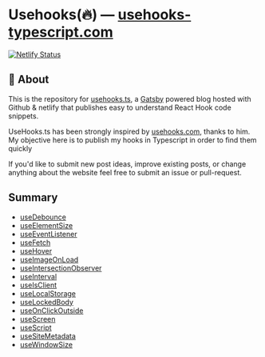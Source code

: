# Usehooks(🔥) &mdash; [usehooks-typescript.com](https://usehooks-typescript.com/)

[![Netlify Status](https://api.netlify.com/api/v1/badges/f1f0f5a4-8207-499b-b912-d99acb04176e/deploy-status)](https://app.netlify.com/sites/usehooks-ts/deploys)

## 🤔 About

This is the repository for [usehooks.ts](https://usehooks-typescript.com/), a [Gatsby](https://www.gatsbyjs.org) powered blog hosted with Github & netlify that publishes easy to understand React Hook code snippets.

UseHooks.ts has been strongly inspired by [usehooks.com](https://usehooks.com), thanks to him. My objective here is to publish my hooks in Typescript in order to find them quickly

If you'd like to submit new post ideas, improve existing posts, or change anything about the website feel free to submit an issue or pull-request.

## Summary

- [useDebounce](https://usehooks-typescript.com/react-hook/use-debounce)
- [useElementSize](https://usehooks-typescript.com/react-hook/use-element-size)
- [useEventListener](https://usehooks-typescript.com/react-hook/use-event-listener)
- [useFetch](https://usehooks-typescript.com/react-hook/use-fetch)
- [useHover](https://usehooks-typescript.com/react-hook/use-hover)
- [useImageOnLoad](https://usehooks-typescript.com/react-hook/use-image-on-load)
- [useIntersectionObserver](https://usehooks-typescript.com/react-hook/use-intersection-observer)
- [useInterval](https://usehooks-typescript.com/react-hook/use-interval)
- [useIsClient](https://usehooks-typescript.com/react-hook/use-is-client)
- [useLocalStorage](https://usehooks-typescript.com/react-hook/use-local-storage)
- [useLockedBody](https://usehooks-typescript.com/react-hook/use-locked-body)
- [useOnClickOutside](https://usehooks-typescript.com/react-hook/use-on-click-outside)
- [useScreen](https://usehooks-typescript.com/react-hook/use-screen)
- [useScript](https://usehooks-typescript.com/react-hook/use-script)
- [useSiteMetadata](https://usehooks-typescript.com/react-hook/use-site-metadata)
- [useWindowSize](https://usehooks-typescript.com/react-hook/use-window-size)
